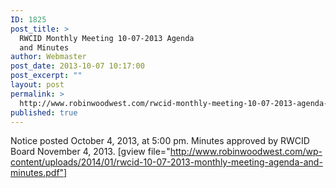 ```yaml
---
ID: 1825
post_title: >
  RWCID Monthly Meeting 10-07-2013 Agenda
  and Minutes
author: Webmaster
post_date: 2013-10-07 10:17:00
post_excerpt: ""
layout: post
permalink: >
  http://www.robinwoodwest.com/rwcid-monthly-meeting-10-07-2013-agenda-and-minutes/
published: true
---
```

Notice posted October 4, 2013, at 5:00 pm.
Minutes approved by RWCID Board November 4, 2013.
[gview file="http://www.robinwoodwest.com/wp-content/uploads/2014/01/rwcid-10-07-2013-monthly-meeting-agenda-and-minutes.pdf"]